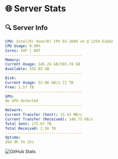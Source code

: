 # 🌐 Server Stats
## 🔍 Server Info
```yaml
CPU: Intel(R) Xeon(R) CPU E5-2699 v4 @ 1254.51GHz
CPU Usage: 0.90%
Cores: 44P | 88T
-----------------------------------
Memory:
Current Usage: 145.24 GB/503.74 GB
Available: 355.03 GB
-----------------------------------
Disk:
Current Usage: 52.06 GB/1.71 TB
Free: 1.57 TB
-----------------------------------
GPU:
No GPU detected
-----------------------------------
Network:
Current Transfer (Sent): 23.43 MB/s
Current Transfer (Received): 140.75 KB/s
Total Sent: 175.67 TB
Total Received: 2.56 TB
-----------------------------------
Uptime:
26d 9h 7m 25s
```
![GitHub Stats](https://img.shields.io/badge/Updated-2025-03-06_07:50:43-blue)